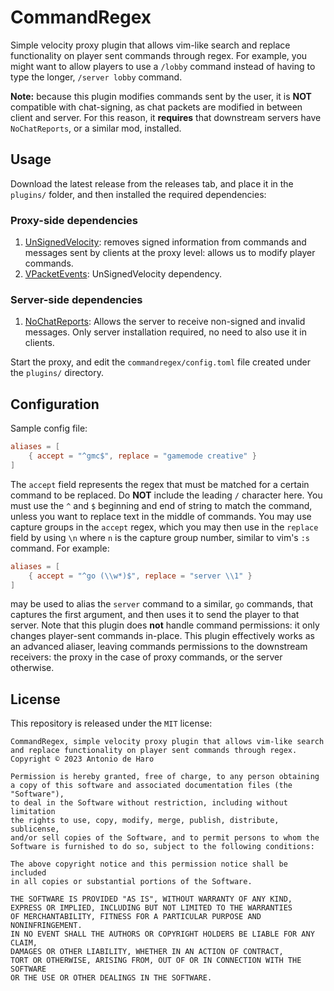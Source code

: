 # CommandRegex

Simple velocity proxy plugin that allows vim-like search and replace functionality on player sent commands through regex.
For example, you might want to allow players to use a `/lobby` command instead of having to type the longer, `/server lobby` command.

**Note:** because this plugin modifies commands sent by the user, it is **NOT** compatible with chat-signing, as chat packets are modified in between client and server.
For this reason, it **requires** that downstream servers have `NoChatReports`, or a similar mod, installed.

## Usage

Download the latest release from the releases tab, and place it in the `plugins/` folder, and then installed the required dependencies:

### Proxy-side dependencies

1. [UnSignedVelocity](https://modrinth.com/plugin/unsignedvelocity): removes signed information from commands and messages sent by clients at the proxy level: allows us to modify player commands.
2. [VPacketEvents](https://modrinth.com/plugin/vpacketevents): UnSignedVelocity dependency.

### Server-side dependencies

1. [NoChatReports](https://modrinth.com/mod/no-chat-reports/): Allows the server to receive non-signed and invalid messages. Only server installation required, no need to also use it in clients.

Start the proxy, and edit the `commandregex/config.toml` file created under the `plugins/` directory.

## Configuration

Sample config file:

```toml
aliases = [
    { accept = "^gmc$", replace = "gamemode creative" }
]
```

The `accept` field represents the regex that must be matched for a certain command to be replaced.
Do **NOT** include the leading `/` character here.
You must use the `^` and `$` beginning and end of string to match the command, unless you want to replace text in the middle of commands.
You may use capture groups in the `accept` regex, which you may then use in the `replace` field by using `\n` where `n` is the capture group number, similar to vim's `:s` command.
For example:

```toml
aliases = [
    { accept = "^go (\\w*)$", replace = "server \\1" }
]
```

may be used to alias the `server` command to a similar, `go` commands, that captures the first argument, and then uses it to send the player to that server.
Note that this plugin does **not** handle command permissions: it only changes player-sent commands in-place.
This plugin effectively works as an advanced aliaser, leaving commands permissions to the downstream receivers: the proxy in the case of proxy commands, or the server otherwise.

## License

This repository is released under the `MIT` license:

```
CommandRegex, simple velocity proxy plugin that allows vim-like search and replace functionality on player sent commands through regex.
Copyright © 2023 Antonio de Haro

Permission is hereby granted, free of charge, to any person obtaining
a copy of this software and associated documentation files (the "Software"),
to deal in the Software without restriction, including without limitation
the rights to use, copy, modify, merge, publish, distribute, sublicense,
and/or sell copies of the Software, and to permit persons to whom the
Software is furnished to do so, subject to the following conditions:

The above copyright notice and this permission notice shall be included
in all copies or substantial portions of the Software.

THE SOFTWARE IS PROVIDED "AS IS", WITHOUT WARRANTY OF ANY KIND,
EXPRESS OR IMPLIED, INCLUDING BUT NOT LIMITED TO THE WARRANTIES
OF MERCHANTABILITY, FITNESS FOR A PARTICULAR PURPOSE AND NONINFRINGEMENT.
IN NO EVENT SHALL THE AUTHORS OR COPYRIGHT HOLDERS BE LIABLE FOR ANY CLAIM,
DAMAGES OR OTHER LIABILITY, WHETHER IN AN ACTION OF CONTRACT,
TORT OR OTHERWISE, ARISING FROM, OUT OF OR IN CONNECTION WITH THE SOFTWARE
OR THE USE OR OTHER DEALINGS IN THE SOFTWARE.
```

